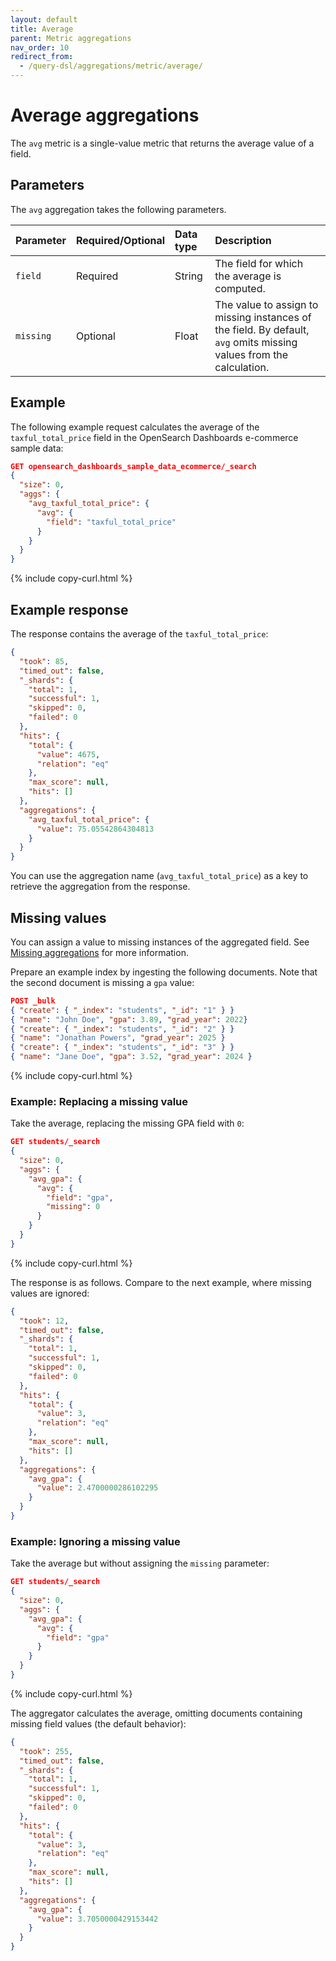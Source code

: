 ```yaml
---
layout: default
title: Average
parent: Metric aggregations
nav_order: 10
redirect_from:
  - /query-dsl/aggregations/metric/average/
---
```


# Average aggregations

The `avg` metric is a single-value metric that returns the average value of a field.

## Parameters

The `avg` aggregation takes the following parameters.

| Parameter | Required/Optional | Data type       | Description |
| :--       | :--               | :--            | :--         |
| `field`   | Required          | String         | The field for which the average is computed.    |
| `missing` | Optional          | Float         | The value to assign to missing instances of the field. By default, `avg` omits missing values from the calculation. |

## Example

 The following example request calculates the average of the `taxful_total_price` field in the OpenSearch Dashboards e-commerce sample data:

```json
GET opensearch_dashboards_sample_data_ecommerce/_search
{
  "size": 0,
  "aggs": {
    "avg_taxful_total_price": {
      "avg": {
        "field": "taxful_total_price"
      }
    }
  }
}
```
{% include copy-curl.html %}

## Example response

The response contains the average of the `taxful_total_price`:

```json
{
  "took": 85,
  "timed_out": false,
  "_shards": {
    "total": 1,
    "successful": 1,
    "skipped": 0,
    "failed": 0
  },
  "hits": {
    "total": {
      "value": 4675,
      "relation": "eq"
    },
    "max_score": null,
    "hits": []
  },
  "aggregations": {
    "avg_taxful_total_price": {
      "value": 75.05542864304813
    }
  }
}
```

You can use the aggregation name (`avg_taxful_total_price`) as a key to retrieve the aggregation from the response.

## Missing values

You can assign a value to missing instances of the aggregated field. See [Missing aggregations]({{site.url}}{{site.baseurl}}/aggregations/bucket/missing/) for more information.

Prepare an example index by ingesting the following documents. Note that the second document is missing a `gpa` value:

```json
POST _bulk
{ "create": { "_index": "students", "_id": "1" } }
{ "name": "John Doe", "gpa": 3.89, "grad_year": 2022}
{ "create": { "_index": "students", "_id": "2" } }
{ "name": "Jonathan Powers", "grad_year": 2025 }
{ "create": { "_index": "students", "_id": "3" } }
{ "name": "Jane Doe", "gpa": 3.52, "grad_year": 2024 }
```
{% include copy-curl.html %}

### Example: Replacing a missing value

Take the average, replacing the missing GPA field with `0`:

```json
GET students/_search
{
  "size": 0,
  "aggs": {
    "avg_gpa": {
      "avg": {
        "field": "gpa",
        "missing": 0
      }
    }
  }
}
```
{% include copy-curl.html %}

The response is as follows. Compare to the next example, where missing values are ignored:

```json
{
  "took": 12,
  "timed_out": false,
  "_shards": {
    "total": 1,
    "successful": 1,
    "skipped": 0,
    "failed": 0
  },
  "hits": {
    "total": {
      "value": 3,
      "relation": "eq"
    },
    "max_score": null,
    "hits": []
  },
  "aggregations": {
    "avg_gpa": {
      "value": 2.4700000286102295
    }
  }
}
```

### Example: Ignoring a missing value

Take the average but without assigning the `missing` parameter:

```json
GET students/_search
{
  "size": 0,
  "aggs": {
    "avg_gpa": {
      "avg": {
        "field": "gpa"
      }
    }
  }
}
```
{% include copy-curl.html %}

The aggregator calculates the average, omitting documents containing missing field values (the default behavior):

```json
{
  "took": 255,
  "timed_out": false,
  "_shards": {
    "total": 1,
    "successful": 1,
    "skipped": 0,
    "failed": 0
  },
  "hits": {
    "total": {
      "value": 3,
      "relation": "eq"
    },
    "max_score": null,
    "hits": []
  },
  "aggregations": {
    "avg_gpa": {
      "value": 3.7050000429153442
    }
  }
}
```